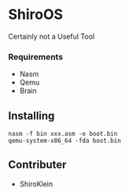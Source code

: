 # ShiroOS
Certainly not a Useful Tool

### Requirements 
- Nasm
- Qemu
- Brain
## Installing 
```shell 
nasm -f bin xxx.asm -o boot.bin
qemu-system-x86_64 -fda boot.bin
```
## Contributer
- ShiroKlein 
